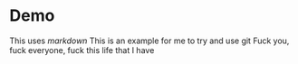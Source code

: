 # Demo
This uses *markdown*
This is an example for me to try and use git 
Fuck you, fuck everyone, fuck this life that I have
